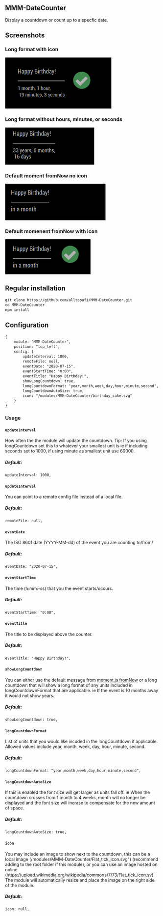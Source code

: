 ## MMM-DateCounter

Display a countdown or count up to a specfic date.

## Screenshots

### Long format with icon
![Long format with icon](https://github.com/alltopafi/MMM-DateCounter/blob/master/screenshots/long-format-with-icon.png)

### Long format without hours, minutes, or seconds
![Long format without hours, minutes, or seconds](https://github.com/alltopafi/MMM-DateCounter/blob/master/screenshots/long-format-without-hours-min-sec.png)

### Default moment fromNow no icon
![Default moment fromNow no icon](https://github.com/alltopafi/MMM-DateCounter/blob/master/screenshots/default-moment-fromNow-no-icon.png)

### Default momenent fromNow with icon
![Default momenent fromNow with icon](https://github.com/alltopafi/MMM-DateCounter/blob/master/screenshots/default-moment-fromNow-with-icon.png)

## Regular installation


```
git clone https://github.com/alltopafi/MMM-DateCounter.git
cd MMM-DateCounter
npm install
```

## Configuration

```
{
    module: "MMM-DateCounter",
    position: "top_left",
    config: {
        updateInterval: 1000,
        remoteFile: null,
        eventDate: "2020-07-15",
        eventStartTime: "0:00",
        eventTitle: "Happy Birthday!",
        showLongCountdown: true,
        longCountdownFormat: "year,month,week,day,hour,minute,second",
        longCountdownAutoSize: true,
        icon: "/modules/MMM-DateCounter/birthday_cake.svg"
    }
}

```

### Usage

#### **`updateInterval`**

How often the the module will update the countdown. Tip: If you using longCountdown set this to whatever your smallest unit is ie if including seconds set to 1000, if using minute as smallest unit use 60000.

##### Default:
```updateInterval: 1000,```

#### **`updateInterval`**

You can point to a remote config file instead of a local file.

##### Default:
```remoteFile: null,```

#### **`eventDate`**

The ISO 8601 date (YYYY-MM-dd) of the event you are counting to/from/

##### Default:
```eventDate: "2020-07-15",```

#### **`eventStartTime`**

The time (h:mm:-ss) that you the event starts/occurs.

##### Default:
```eventStartTime: "0:00",```

#### **`eventTitle`**

The title to be displayed above the counter.

##### Default:
```eventTitle: "Happy Birthday!",```

#### **`showLongCountdown`**

You can either use the default message from [moment.js fromNow](https://momentjs.com/docs/#/displaying/fromnow/) or a long countdown that will show a long format of any units included in longCountdownFormat that are applicable. ie If the event is 10 months away it would not show years.

##### Default:
```showLongCountdown: true,```

#### **`longCountdownFormat`**

List of units that you would like incuded in the longCountdown if applicable. Allowed values include year, month, week, day, hour, minute, second.

##### Default:
```longCountdownFormat: "year,month,week,day,hour,minute,second",```

#### **`longCountdownAutoSize`**

If this is enabled the font size will get larger as units fall off. ie When the countdown crosses from 1 month to 4 weeks, month will no longer be displayed and the font size will incrase to compensate for the new amount of space.

##### Default:
```longCountdownAutoSize: true,```

#### **`icon`**

You may include an image to show next to the countdown, this can be a local image (/modules/MMM-DateCounter/Flat_tick_icon.svg") (recommend adding to the root folder if this module), or you can use an image hosted on online. (https://upload.wikimedia.org/wikipedia/commons/7/73/Flat_tick_icon.sv). The module will automatically resize and place the image on the right side of the module.

##### Default:
```icon: null,```